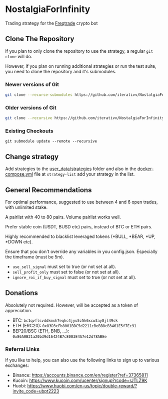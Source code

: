 # NostalgiaForInfinity
Trading strategy for the [Freqtrade](https://www.freqtrade.io) crypto bot

## Clone The Repository
If you plan to only clone the repository to use the strategy, a regular ``git clone`` will do.

However, if you plan on running additional strategies or run the test suite, you need to clone
the repository and it's submodules.

### Newer versions of Git

```bash
git clone --recurse-submodules https://github.com/iterativv/NostalgiaForInfinity.git checkout-path
```

### Older versions of Git

```bash
git clone --recursive https://github.com/iterativv/NostalgiaForInfinity.git checkout-path
```

### Existing Checkouts
```
git submodule update --remote --recursive
```


## Change strategy

Add strategies to the [user_data/strategies](user_data/strategies) folder and also in the [docker-compose.yml](docker-compose.yml) file at `strategy-list` add your strategy in the list.

## General Recommendations

For optimal performance, suggested to use between 4 and 6 open trades, with unlimited stake.

A pairlist with 40 to 80 pairs. Volume pairlist works well.

Prefer stable coin (USDT, BUSD etc) pairs, instead of BTC or ETH pairs.

Highly recommended to blacklist leveraged tokens (*BULL, *BEAR, *UP, *DOWN etc).

Ensure that you don't override any variables in you config.json. Especially the timeframe (must be 5m).

* `use_sell_signal` must set to true (or not set at all).
* `sell_profit_only` must set to false (or not set at all).
* `ignore_roi_if_buy_signal` must set to true (or not set at all).

## Donations

Absolutely not required. However, will be accepted as a token of appreciation.

* BTC: `bc1qvflsvddkmxh7eqhc4jyu5z5k6xcw3ay8jl49sk`
* ETH (ERC20): `0x83D3cFb8001BDC5d2211cBeBB8cB3461E5f7Ec91`
* BEP20/BSC (ETH, BNB, ...): `0x86A0B21a20b39d16424B7c8003E4A7e12d78ABEe`

### Referral Links

If you like to help, you can also use the following links to sign up to various exchanges:

* Binance: https://accounts.binance.com/en/register?ref=37365811
* Kucoin: https://www.kucoin.com/ucenter/signup?rcode=rJTLZ9K
* Huobi: https://www.huobi.com/en-us/topic/double-reward/?invite_code=ubpt2223
